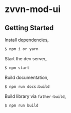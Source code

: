# zvvn-mod-ui

## Getting Started

Install dependencies,

```bash
$ npm i or yarn
```

Start the dev server,

```bash
$ npm start
```

Build documentation,

```bash
$ npm run docs:build
```

Build library via `father-build`,

```bash
$ npm run build
```
